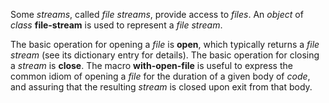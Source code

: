  

Some *streams*, called *file streams*, provide access to *files*. An *object* of *class* **file-stream** is used to represent a *file stream*. 

The basic operation for opening a *file* is **open**, which typically returns a *file stream* (see its dictionary entry for details). The basic operation for closing a *stream* is **close**. The macro **with-open-file** is useful to express the common idiom of opening a *file* for the duration of a given body of *code*, and assuring that the resulting *stream* is closed upon exit from that body. 

